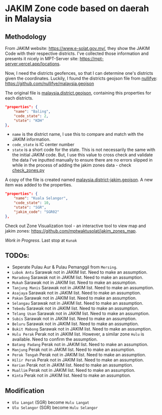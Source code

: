 # JAKIM Zone code based on daerah in Malaysia

## Methodology

From JAKIM website: https://www.e-solat.gov.my/, they show the JAKIM Code with their respective districts. I've collected
those information and presents it nicely in MPT-Server site: https://mpt-server.vercel.app/locations.

Now, I need the districts geofences, so that I can determine one's districts given the coordinates. Luckily, I found the districts
geojson file from [nullifye](https://github.com/nullifye): https://github.com/nullifye/malaysia.geojson

The original file is [malaysia.district.geojson](./malaysia.district.geojson), containing this properties for each districts.

```json
"properties": {
    "name": "Baling",
    "code_state": 2,
    "state": "KDH"
},
```

- `name` is the district name, I use this to compare and match with the JAKIM information.
- `code_state` is IC center number
- `state` is a short code for the state. This is not necessarily the same with the initial JAKIM code. But, I use this value to cross check and validate the data I've inputted manually to ensure there are no errors slipped in while in the process of adding the jakim zones data - check [check_zones.py](./check_zones.py)

A copy of the file is created named [malaysia.district-jakim.geojson](./malaysia.district-jakim.geojson). A new item was added to the properties.

```json
"properties": {
    "name": "Kuala Selangor",
    "code_state": 10,
    "state": "SGR",
    "jakim_code": "SGR02"
},
```

Check out Zone Visualization tool - an interactive tool to view map and jakim zones: https://github.com/mptwaktusolat/jakim_zones_map.

_Work in Progress_. Last stop at `Kunak`

## TODOs:

- Seperate Pulau Aur & Pulau Pemanggil from `Mersing`.
- `Lubok Antu` Sarawak not in JAKIM list. Need to make an assumption.
- `Maradong` Sarawak not in JAKIM list. Need to make an assumption.
- `Mukah` Sarawak not in JAKIM list. Need to make an assumption.
- `Tanjung Manis` Sarawak not in JAKIM list. Need to make an assumption.
- `Asajaya` Sarawak not in JAKIM list. Need to make an assumption.
- `Pakan` Sarawak not in JAKIM list. Need to make an assumption.
- `Selangau` Sarawak not in JAKIM list. Need to make an assumption.
- `Tebedu` Sarawak not in JAKIM list. Need to make an assumption.
- `Telang Usan` Sarawak not in JAKIM list. Need to make an assumption.
- `Subis` Sarawak not in JAKIM list. Need to make an assumption.
- `Beluru` Sarawak not in JAKIM list. Need to make an assumption.
- `Bukit Mabong` Sarawak not in JAKIM list. Need to make an assumption.
- `Hulu Perak` Perak not in JAKIM list. However, a similar zone `Hulu` is available. Need to confirm the assumption.
- `Batang Padang` Perak not in JAKIM list. Need to make an assumption.
- `Manjung` Perak not in JAKIM list. Need to make an assumption.
- `Perak Tengah` Perak not in JAKIM list. Need to make an assumption.
- `Hilir Perak` Perak not in JAKIM list. Need to make an assumption.
- `Kerian` Perak not in JAKIM list. Need to make an assumption.
- `Muallim` Perak not in JAKIM list. Need to make an assumption.
- `Kinta` Perak not in JAKIM list. Need to make an assumption.

## Modification

- `Ulu Langat` (SGR) become `Hulu Langat`
- `Ulu Selangor` (SGR) become `Hulu Selangor`
